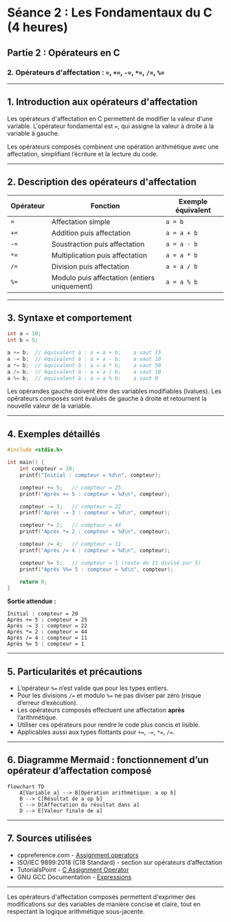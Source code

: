 # Séance 2 : Les Fondamentaux du C (4 heures)

## Partie 2 : Opérateurs en C

### 2. Opérateurs d'affectation : `=`, `+=`, `-=`, `*=`, `/=`, `%=`  

---

## 1. Introduction aux opérateurs d'affectation

Les opérateurs d'affectation en C permettent de modifier la valeur d'une variable. L'opérateur fondamental est `=`, qui assigne la valeur à droite à la variable à gauche.

Les opérateurs composés combinent une opération arithmétique avec une affectation, simplifiant l’écriture et la lecture du code.

---

## 2. Description des opérateurs d'affectation

| Opérateur | Fonction                                  | Exemple équivalent           |
|-----------|-------------------------------------------|-----------------------------|
| `=`       | Affectation simple                        | `a = b`                     |
| `+=`      | Addition puis affectation                 | `a = a + b`                 |
| `-=`      | Soustraction puis affectation             | `a = a - b`                 |
| `*=`      | Multiplication puis affectation           | `a = a * b`                 |
| `/=`      | Division puis affectation                  | `a = a / b`                 |
| `%=`      | Modulo puis affectation (entiers uniquement) | `a = a % b`                 |

---

## 3. Syntaxe et comportement

```c
int a = 10;
int b = 5;

a += b;  // équivalent à : a = a + b;    a vaut 15
a -= b;  // équivalent à : a = a - b;    a vaut 10
a *= b;  // équivalent à : a = a * b;    a vaut 50
a /= b;  // équivalent à : a = a / b;    a vaut 10
a %= b;  // équivalent à : a = a % b;    a vaut 0
```

Les opérandes gauche doivent être des variables modifiables (lvalues). Les opérateurs composés sont évalués de gauche à droite et retournent la nouvelle valeur de la variable.

---

## 4. Exemples détaillés

```c
#include <stdio.h>

int main() {
    int compteur = 20;
    printf("Initial : compteur = %d\n", compteur);

    compteur += 5;   // compteur = 25
    printf("Après += 5 : compteur = %d\n", compteur);

    compteur -= 3;   // compteur = 22
    printf("Après -= 3 : compteur = %d\n", compteur);

    compteur *= 2;   // compteur = 44
    printf("Après *= 2 : compteur = %d\n", compteur);

    compteur /= 4;   // compteur = 11
    printf("Après /= 4 : compteur = %d\n", compteur);

    compteur %= 5;   // compteur = 1 (reste de 11 divisé par 5)
    printf("Après %%= 5 : compteur = %d\n", compteur);

    return 0;
}
```

**Sortie attendue :**
```
Initial : compteur = 20
Après += 5 : compteur = 25
Après -= 3 : compteur = 22
Après *= 2 : compteur = 44
Après /= 4 : compteur = 11
Après %= 5 : compteur = 1
```

---

## 5. Particularités et précautions

- L’opérateur `%=` n’est valide que pour les types entiers.
- Pour les divisions `/=` et modulo `%=` ne pas diviser par zéro (risque d’erreur d’exécution).
- Les opérateurs composés effectuent une affectation **après** l’arithmétique.
- Utiliser ces opérateurs pour rendre le code plus concis et lisible.
- Applicables aussi aux types flottants pour `+=`, `-=`, `*=`, `/=`.

---

## 6. Diagramme Mermaid : fonctionnement d’un opérateur d’affectation composé

```mermaid
flowchart TD
    A[Variable a] --> B[Opération arithmétique: a op b]
    B --> C[Résultat de a op b]
    C --> D[Affectation du résultat dans a]
    D --> E[Valeur finale de a]
```

---

## 7. Sources utilisées

- cppreference.com - [Assignment operators](https://en.cppreference.com/w/c/language/operator_assignment)  
- ISO/IEC 9899:2018 (C18 Standard) - section sur opérateurs d’affectation  
- TutorialsPoint - [C Assignment Operator](https://www.tutorialspoint.com/cprogramming/c_assignment_operators.htm)  
- GNU GCC Documentation - [Expressions](https://gcc.gnu.org/onlinedocs/gcc/Expressions.html)  

---

Les opérateurs d'affectation composés permettent d'exprimer des modifications sur des variables de manière concise et claire, tout en respectant la logique arithmétique sous-jacente.